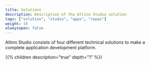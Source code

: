 ```yaml
---
title: Solutions
description: Description of the Altinn Studio solution
tags: ["solution", "studio", "apps", "repos"]
weight: 10
alwaysopen: false
---
```


Altinn Studio consists of four different technical solutions to make a complete application development platform.

{{% children description="true" depth="1" %}}
